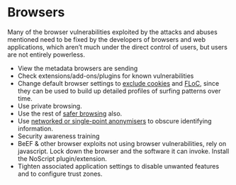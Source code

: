 # Browsers

Many of the browser vulnerabilities exploited by the attacks and abuses mentioned need to be fixed by the developers of browsers and web applications, which aren’t much under the direct control of users, but users are not entirely powerless.

* View the metadata browsers are sending
* Check extensions/add-ons/plugins for known vulnerabilities
* Change default browser settings to [exclude cookies](data-mitigations:docs/browsing/Cookies) and [FLoC](data-mitigations:docs/browsing/FLoC), since they can be used to build up detailed profiles of surfing patterns over time.
* Use private browsing.
* Use the rest of [safer browsing](data-mitigations:docs/browsing/README) also.
* Use [networked or single-point anonymisers](data-mitigations:docs/traffic/README) to obscure identifying information.
* Security awareness training
* BeEF & other browser exploits not using browser vulnerabilities, rely on javascript. Lock down the browser and the software it can invoke. Install the NoScript plugin/extension.
* Tighten associated application settings to disable unwanted features and to configure trust zones.






